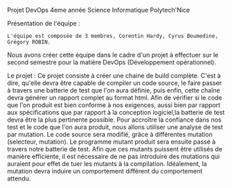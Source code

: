 ﻿Projet DevOps
 4eme année Science Informatique Polytech'Nice


Présentation de l'équipe :

	L'équipe est composée de 3 membres, Corentin Hardy, Cyrus Boumedine, Grégory ROBIN. 
Nous avons créer cette équipe dans le cadre d'un projet à effectuer sur le second semestre
pour la matière DevOps (Développement opérationnel).

Le projet : 
	Ce projet consiste à créer une chaine de build complète. C'est à dire, qu'elle devra
être capable de compiler un code source, le faire passer à travers une batterie de test que l'on
aura définie, puis enfin, cette chaîne devra générer un rapport complet au format html. Afin de 
vérifier si le code que l'on produit est bien conforme à nos exigences, aussi bien par rapport 
aux spécifications que par rapport à la conception logiciel,la batterie de test devra être la plus
pertinente possible. Pour accroître la confiance dans nos test et le code que l'on aura produit, nous 
allons utiliser une analyse de test par mutation. Le code source sera modifié, grâce à différentes 
mutation (selecteur, mutation). Le programme mutant produit sera ensuite passé à travers notre batterie de test.
Afin que ces mutants puissent être utilisés de manière efficiente, il est nécessaire de ne pas introduire des
mutations qui auraient pour effet de tuer les mutants à la compilation. Idéalement, la mutation devra induire un
comportement différent du comportement attendu.

